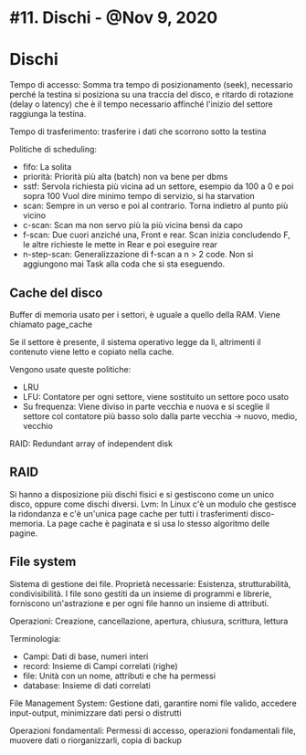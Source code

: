 # #11. Dischi - @Nov 9, 2020

# Dischi

Tempo di accesso: Somma tra tempo di posizionamento (seek), necessario perché la testina si posiziona su una traccia del disco, e ritardo di rotazione (delay o latency) che è il tempo necessario affinché l'inizio del settore raggiunga la testina.

Tempo di trasferimento: trasferire i dati che scorrono sotto la testina

Politiche di scheduling:

- fifo: La solita
- priorità: Priorità più alta (batch) non va bene per dbms
- sstf: Servola richiesta più vicina ad un settore, esempio da 100 a 0 e poi sopra 100
Vuol dire minimo tempo di servizio, si ha starvation
- scan: Sempre in un verso e poi al contrario. Torna indietro al punto più vicino
- c-scan: Scan ma non servo più la più vicina bensì da capo
- f-scan: Due cuori anziché una, Front e rear. Scan inizia concludendo F, le altre richieste le mette in Rear e poi eseguire rear
- n-step-scan: Generalizzazione di f-scan a n > 2 code. Non si aggiungono mai Task alla coda che si sta eseguendo.

## Cache del disco

Buffer di memoria usato per i settori, è uguale a quello della RAM. Viene chiamato page_cache

Se il settore è presente, il sistema operativo legge da lì, altrimenti il contenuto viene letto e copiato nella cache.

Vengono usate queste politiche:

- LRU
- LFU: Contatore per ogni settore, viene sostituito un settore poco usato
- Su frequenza: Viene diviso in parte vecchia e nuova e si sceglie il settore col contatore più basso solo dalla parte vecchia -> nuovo, medio, vecchio

RAID: Redundant array of independent disk

## RAID

Si hanno a disposizione più dischi fisici e si gestiscono come un unico disco, oppure come dischi diversi.
Lvm: In Linux c'è un modulo che gestisce la ridondanza e c'è un'unica page cache per tutti i trasferimenti disco-memoria. La page cache è paginata e si usa lo stesso algoritmo delle pagine.

## File system

Sistema di gestione dei file. Proprietà necessarie: Esistenza, strutturabilità, condivisibilità.
I file sono gestiti da un insieme di programmi e librerie, forniscono un'astrazione e per ogni file hanno un insieme di attributi.

Operazioni: Creazione, cancellazione, apertura, chiusura, scrittura, lettura

Terminologia:

- Campi: Dati di base, numeri interi
- record: Insieme di Campi correlati (righe)
- file: Unità con un nome, attributi e che ha permessi
- database: Insieme di dati correlati

File Management System: Gestione dati, garantire nomi file valido, accedere input-output, minimizzare dati persi o distrutti

Operazioni fondamentali: Permessi di accesso, operazioni fondamentali file, muovere dati o riorganizzarli, copia di backup
